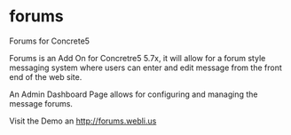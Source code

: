 # forums
Forums for Concrete5

Forums is an Add On for Concretre5 5.7x, it will allow for a forum style messaging system where users can enter and edit message from the front end of the web site.

An Admin Dashboard Page allows for configuring and managing the message forums.

Visit the Demo an http://forums.webli.us
